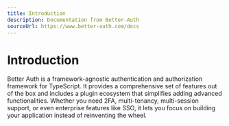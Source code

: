 ```yaml
---
title: Introduction
description: Documentation from Better-Auth
sourceUrl: https://www.better-auth.com/docs
---
```


# Introduction

Better Auth is a framework-agnostic authentication and authorization framework for TypeScript. It provides a comprehensive set of features out of the box and includes a plugin ecosystem that simplifies adding advanced functionalities. Whether you need 2FA, multi-tenancy, multi-session support, or even enterprise features like SSO, it lets you focus on building your application instead of reinventing the wheel.
